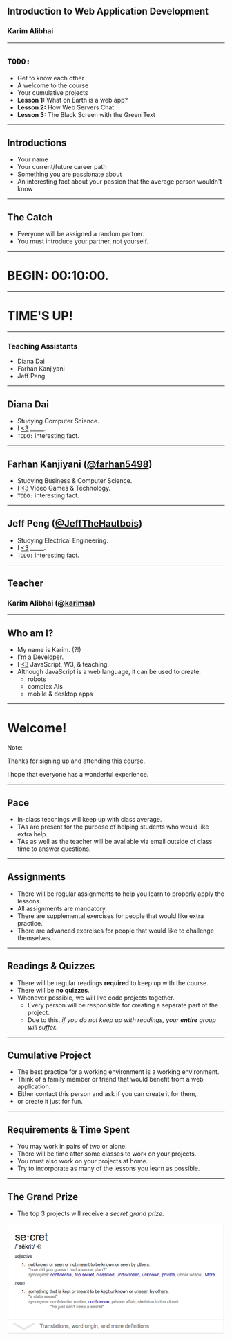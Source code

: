 ## Introduction to Web Application Development
### Karim Alibhai <!-- .element: class="padded-bottom"  -->

---

## `TODO:`

 - Get to know each other
 - A welcome to the course
 - Your cumulative projects
 - **Lesson 1:** What on Earth is a web app?
 - **Lesson 2:** How Web Servers Chat
 - **Lesson 3:** The Black Screen with the Green Text

---

## Introductions

 - Your name
 - Your current/future career path
 - Something you are passionate about
 - An interesting fact about your passion that the average person wouldn't know

----

## The Catch

 - Everyone will be assigned a random partner.
 - You must introduce your partner, not yourself.

----

<!-- .slide: data-state="timeable" -->
# BEGIN: 00:10:00. <!-- .element: class="timer" -->

----

# TIME'S UP!

---

### Teaching Assistants

 - Diana Dai
 - Farhan Kanjiyani
 - Jeff Peng

---

## Diana Dai

 - Studying Computer Science.
 - I [<3]() _____.
 - `TODO:` interesting fact.

----

## Farhan Kanjiyani ([@farhan5498](https://github.com/farhan5498))

 - Studying Business & Computer Science.
 - I [<3]() Video Games & Technology.
 - `TODO:` interesting fact.

----

## Jeff Peng ([@JeffTheHautbois](https://github.com/JeffTheHautbois))

 - Studying Electrical Engineering.
 - I [<3]() _____.
 - `TODO:` interesting fact.

---

## Teacher
### Karim Alibhai ([@karimsa](gh.alibhai.co))

----

## Who am I?

 - My name is Karim. (?!)
 - I'm a Developer.
 - I [<3]() JavaScript, W3, & teaching.
 - Although JavaScript is a web language, it can be used to create:
    - robots
    - complex AIs
    - mobile & desktop apps

---

# Welcome!

Note:

Thanks for signing up and attending this course.

I hope that everyone has a wonderful experience.

----

## Pace

 - In-class teachings will keep up with class average.
 - TAs are present for the purpose of helping students who would like extra help.
 - TAs as well as the teacher will be available via email outside of class time to answer questions.

----

## Assignments

 - There will be regular assignments to help you learn to properly apply the lessons.
 - All assignments are mandatory.
 - There are supplemental exercises for people that would like extra practice.
 - There are advanced exercises for people that would like to challenge themselves.

----

## Readings & Quizzes

 - There will be regular readings **required** to keep up with the course.
 - There will be **no quizzes**.
 - Whenever possible, we will live code projects together.
    - Every person will be responsible for creating a separate part of the project.
    - Due to this, *if you do not keep up with readings, your **entire** group will suffer.*

---

## Cumulative Project

 - The best practice for a working environment is a working environment.
 - Think of a family member or friend that would benefit from a web application.
 - Either contact this person and ask if you can create it for them,
 - or create it just for fun.

----

## Requirements & Time Spent

 - You may work in pairs of two or alone.
 - There will be time after some classes to work on your projects.
 - You must also work on your projects at home.
 - Try to incorporate as many of the lessons you learn as possible.

----

## The Grand Prize

 - The top 3 projects will receive a *secret grand prize*.

![](img/secret-defn.png) <!-- .element: class="fragmentize" -->